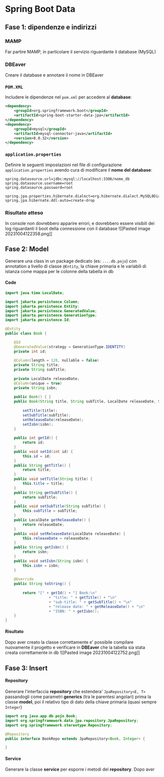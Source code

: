 # Spring Boot Data
## Fase 1: dipendenze e indirizzi
### MAMP
Far partire MAMP, in particolare il servizio riguardante il database (MySQL)

### DBEaver
Creare il database e annotare il nome in DBEaver

### `POM.XML`
Includere le dipendenze nel `pom.xml` per accedere al **database**:
```xml
<dependency>
	<groupId>org.springframework.boot</groupId>
	<artifactId>spring-boot-starter-data-jpa</artifactId>
</dependency>
<dependency>
	<groupId>mysql</groupId>
	<artifactId>mysql-connector-java</artifactId>
	<version>8.0.32</version>
</dependency>
```

### `application.properties`
Definire le seguenti impostazioni nel file di configurazione `application.properties` avendo cura di modificare il **nome del database**:
```properties
spring.datasource.url=jdbc:mysql://localhost:3306/nome_db
spring.datasource.username=root
spring.datasource.password=root

spring.jpa.properties.hibernate.dialect=org.hibernate.dialect.MySQL8Dialect
spring.jpa.hibernate.ddl-auto=create-drop
```

### Risultato atteso
In console non dovrebbero apparire errori, e dovrebbero essere visibili dei log riguardanti il boot della connessione con il database
![[Pasted image 20231004122358.png]]

## Fase 2: Model
Generare una class in un package dedicato (es: `....db.pojo`) con annotation a livello di classe `@Entity`, la chiave primaria e le variabili di istanza come mappa per le colonne della tabella in db
#### Code
```java
import java.time.LocalDate;

import jakarta.persistence.Column;
import jakarta.persistence.Entity;
import jakarta.persistence.GeneratedValue;
import jakarta.persistence.GenerationType;
import jakarta.persistence.Id;

@Entity
public class Book {

	@Id
	@GeneratedValue(strategy = GenerationType.IDENTITY)
	private int id;
	
	@Column(length = 128, nullable = false)
	private String title;
	private String subTitle;
	
	private LocalDate releaseDate;
	@Column(unique = true)
	private String isbn;
	
	public Book() { }
	public Book(String title, String subTitle, LocalDate releaseDate, String isbn) {
	
		setTitle(title);
		setSubTitle(subTitle);
		setReleaseDate(releaseDate);
		setIsbn(isbn);
	}
	
	public int getId() {
		return id;
	}
	public void setId(int id) {
		this.id = id;
	}
	public String getTitle() {
		return title;
	}
	public void setTitle(String title) {
		this.title = title;
	}
	public String getSubTitle() {
		return subTitle;
	}
	public void setSubTitle(String subTitle) {
		this.subTitle = subTitle;
	}
	public LocalDate getReleaseDate() {
		return releaseDate;
	}
	public void setReleaseDate(LocalDate releaseDate) {
		this.releaseDate = releaseDate;
	}
	public String getIsbn() {
		return isbn;
	}
	public void setIsbn(String isbn) {
		this.isbn = isbn;
	}
	
	@Override
	public String toString() {
		
		return "[" + getId() + "] Book:\n"
					+ "title: " + getTitle() + "\n"
					+ "sub-title: " + getSubTitle() + "\n"
					+ "release date: " + getReleaseDate() + "\n"
					+ "ISBN: " + getIsbn();
	}
}
```
#### Risultato
Dopo aver creato la classe correttamente e' possibile compilare nuovamente il progetto e verificare in **DBEaver** che la tabella sia stata creata correttamente in db
![[Pasted image 20231004122752.png]]

## Fase 3: Insert
#### Repository
Generare l'interfaccia **repository** che estendera' `JpaRepository<E, T>` passandogli come parametri **generics** (tra le parentesi angolari) prima la classe **model**, poi il relativo tipo di dato della chiave primaria (quasi sempre `Integer`)
```java
import org.java.app.db.pojo.Book;
import org.springframework.data.jpa.repository.JpaRepository;
import org.springframework.stereotype.Repository;

@Repository
public interface BookRepo extends JpaRepository<Book, Integer> {

}
```

#### Service
Generare la classe **service** per esporre i metodi del **repository**. Dopo aver 